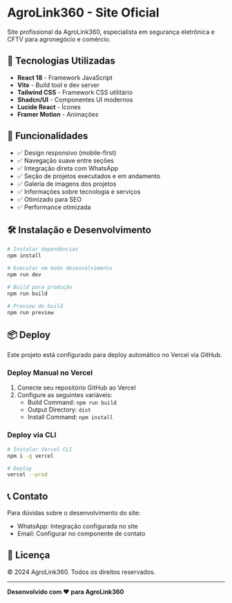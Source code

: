 # AgroLink360 - Site Oficial

Site profissional da AgroLink360, especialista em segurança eletrônica e CFTV para agronegócio e comércio.

## 🚀 Tecnologias Utilizadas

- **React 18** - Framework JavaScript
- **Vite** - Build tool e dev server
- **Tailwind CSS** - Framework CSS utilitário
- **Shadcn/UI** - Componentes UI modernos
- **Lucide React** - Ícones
- **Framer Motion** - Animações

## 📱 Funcionalidades

- ✅ Design responsivo (mobile-first)
- ✅ Navegação suave entre seções
- ✅ Integração direta com WhatsApp
- ✅ Seção de projetos executados e em andamento
- ✅ Galeria de imagens dos projetos
- ✅ Informações sobre tecnologia e serviços
- ✅ Otimizado para SEO
- ✅ Performance otimizada

## 🛠️ Instalação e Desenvolvimento

```bash
# Instalar dependências
npm install

# Executar em modo desenvolvimento
npm run dev

# Build para produção
npm run build

# Preview do build
npm run preview
```

## 📦 Deploy

Este projeto está configurado para deploy automático no Vercel via GitHub.

### Deploy Manual no Vercel

1. Conecte seu repositório GitHub ao Vercel
2. Configure as seguintes variáveis:
   - Build Command: `npm run build`
   - Output Directory: `dist`
   - Install Command: `npm install`

### Deploy via CLI

```bash
# Instalar Vercel CLI
npm i -g vercel

# Deploy
vercel --prod
```

## 📞 Contato

Para dúvidas sobre o desenvolvimento do site:
- WhatsApp: Integração configurada no site
- Email: Configurar no componente de contato

## 📄 Licença

© 2024 AgroLink360. Todos os direitos reservados.

---

**Desenvolvido com ❤️ para AgroLink360**

